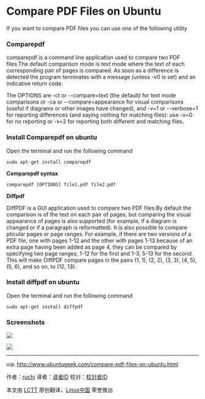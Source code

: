 Compare PDF Files on Ubuntu
================================================================================
If you want to compare PDF files you can use one of the following utility

### Comparepdf ###

comparepdf is a command line application used to compare two PDF files.The default comparison mode is text mode where the text of each corresponding pair of pages is compared. As soon as a difference is detected the program terminates with a message (unless -v0 is set) and an indicative return code.

The OPTIONS are -ct or --compare=text (the default) for text mode comparisons or -ca or --compare=appearance for visual comparisons (useful if diagrams or other images have changed), and -v=1 or --verbose=1 for reporting differences (and saying nothing for matching files): use -v=0 for no reporting or -v=2 for reporting both different and matching files.

### Install Comparepdf on ubuntu ###

Open the terminal and run the following command

    sudo apt-get install comparepdf

**Comparepdf syntax**

    comparepdf [OPTIONS] file1.pdf file2.pdf

**Diffpdf**

DiffPDF is a GUI application used to compare two PDF files.By default the comparison is of the text on each pair of pages, but comparing the visual appearance of pages is also supported (for example, if a diagram is changed or if a paragraph is reformatted). It is also possible to compare pticular pages or page ranges. For example, if there are two versions of a PDF file, one with pages 1-12 and the other with pages 1-13 because of an extra page having been added as page 4, they can be compared by specifying two page ranges, 1-12 for the first and 1-3, 5-13 for the second. This will make DiffPDF compare pages in the pairs (1, 1), (2, 2), (3, 3), (4, 5), (5, 6), and so on, to (12, 13).

### Install diffpdf on ubuntu ###

Open the terminal and run the following command

    sudo apt-get install diffpdf

### Screenshots ###

![](http://www.ubuntugeek.com/wp-content/uploads/2015/07/14.png)

![](http://www.ubuntugeek.com/wp-content/uploads/2015/07/23.png)

--------------------------------------------------------------------------------

via: http://www.ubuntugeek.com/compare-pdf-files-on-ubuntu.html

作者：[ruchi][a]
译者：[译者ID](https://github.com/译者ID)
校对：[校对者ID](https://github.com/校对者ID)

本文由 [LCTT](https://github.com/LCTT/TranslateProject) 原创翻译，[Linux中国](https://linux.cn/) 荣誉推出

[a]:http://www.ubuntugeek.com/author/ubuntufix